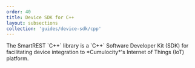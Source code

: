 ```yaml
---
order: 40
title: Device SDK for C++
layout: subsections
collection: 'guides/device-sdk/cpp'
---
```


<p class="lead">The SmartREST `C++` library is a `C++` Software Developer Kit (SDK) for facilitating device integration to *Cumulocity*'s Internet of Things (IoT) platform.</p>